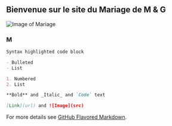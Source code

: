 ## Bienvenue sur le site du Mariage de M & G
![Image of Mariage](https://gabrielcaz.github.com/images/couple-mariage-exigences.jpg)
### M
```markdown
Syntax highlighted code block

- Bulleted
- List

1. Numbered
2. List

**Bold** and _Italic_ and `Code` text

[Link](url) and ![Image](src)
```

For more details see [GitHub Flavored Markdown](https://guides.github.com/features/mastering-markdown/).
